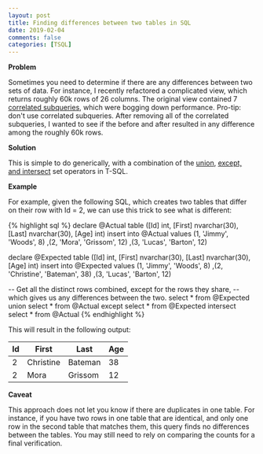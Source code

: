 ```yaml
---
layout: post
title: Finding differences between two tables in SQL
date: 2019-02-04
comments: false
categories: [TSQL]
---
```

**Problem**

Sometimes you need to determine if there are any differences between two sets of data. For instance, I recently refactored a complicated view, which returns roughly 60k rows of 26 columns. The original view contained 7 [correlated subqueries](https://en.wikipedia.org/wiki/Correlated_subquery), which were bogging down performance. Pro-tip: don't use correlated subqueries. After removing all of the correlated subqueries, I wanted to see if the before and after resulted in any difference among the roughly 60k rows.

**Solution**

This is simple to do generically, with a combination of the [union](https://docs.microsoft.com/en-us/sql/t-sql/language-elements/set-operators-union-transact-sql?view=sql-server-2017), [except, and intersect](https://docs.microsoft.com/en-us/sql/t-sql/language-elements/set-operators-except-and-intersect-transact-sql?view=sql-server-2017) set operators in T-SQL.

**Example**

For example, given the following SQL, which creates two tables that differ on their row with Id = 2, we can use this trick to see what is different:

{% highlight sql %}
  declare @Actual table ([Id] int, [First] nvarchar(30), [Last] nvarchar(30), [Age] int)
  insert into @Actual values
  (1, 'Jimmy', 'Woods', 8)
  ,(2, 'Mora', 'Grissom', 12)
  ,(3, 'Lucas', 'Barton', 12)


  declare @Expected table ([Id] int, [First] nvarchar(30), [Last] nvarchar(30), [Age] int)
  insert into @Expected values
  (1, 'Jimmy', 'Woods', 8)
  ,(2, 'Christine', 'Bateman', 38)
  ,(3, 'Lucas', 'Barton', 12)


  -- Get all the distinct rows combined, except for the rows they share,
  -- which gives us any differences between the two.
  select * from @Expected union select * from @Actual
  except 
  select * from @Expected intersect select * from @Actual
{% endhighlight %}

This will result in the following output:

|Id |First     |Last    |Age |
|---|----------|--------|----|
|2  |Christine |Bateman |38  |
|2  |Mora      |Grissom |12  |

**Caveat**

This approach does not let you know if there are duplicates in one table. For instance, if you have two rows in one table that are identical, and only one row in the second table that matches them, this query finds no differences between the tables. You may still need to rely on comparing the counts for a final verification.

